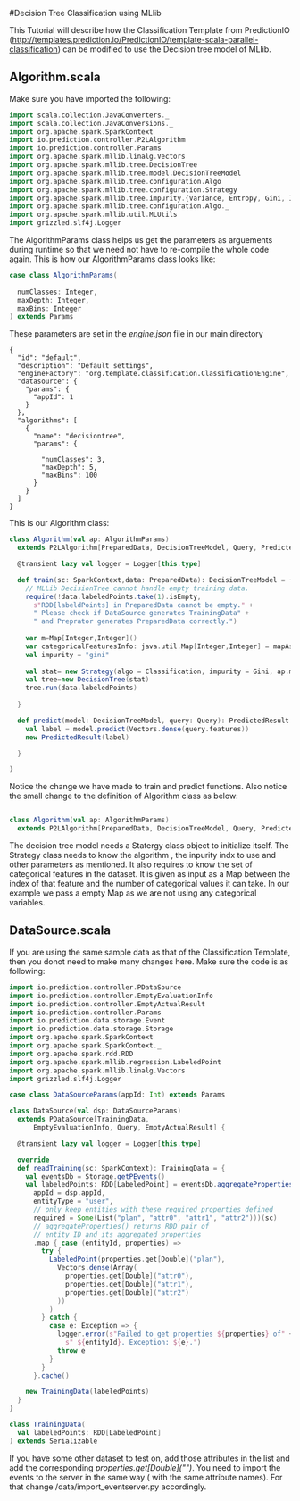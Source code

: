 #Decision Tree Classification using MLlib

This Tutorial will describe how the Classification Template from PredictionIO (http://templates.prediction.io/PredictionIO/template-scala-parallel-classification) can be modified to use the Decision tree model of MLlib. 


## Algorithm.scala

Make sure you have imported the following:

```Scala
import scala.collection.JavaConverters._
import scala.collection.JavaConversions._
import org.apache.spark.SparkContext
import io.prediction.controller.P2LAlgorithm
import io.prediction.controller.Params
import org.apache.spark.mllib.linalg.Vectors
import org.apache.spark.mllib.tree.DecisionTree
import org.apache.spark.mllib.tree.model.DecisionTreeModel
import org.apache.spark.mllib.tree.configuration.Algo
import org.apache.spark.mllib.tree.configuration.Strategy
import org.apache.spark.mllib.tree.impurity.{Variance, Entropy, Gini, Impurity}
import org.apache.spark.mllib.tree.configuration.Algo._
import org.apache.spark.mllib.util.MLUtils
import grizzled.slf4j.Logger

```

The AlgorithmParams class helps us get the parameters as arguements during runtime so that we need not have to re-compile the whole code again.
This is how our AlgorithmParams class looks like:
```Scala
case class AlgorithmParams(
  
  numClasses: Integer,
  maxDepth: Integer,
  maxBins: Integer
) extends Params
```
These parameters are set in the *engine.json* file in our main directory
```
{
  "id": "default",
  "description": "Default settings",
  "engineFactory": "org.template.classification.ClassificationEngine",
  "datasource": {
    "params": {
      "appId": 1
    }
  },
  "algorithms": [
    {
      "name": "decisiontree",
      "params": {
        
        "numClasses": 3,
        "maxDepth": 5,
        "maxBins": 100      
      }
    }
  ]
}
```
This is our Algorithm class:
```Scala
class Algorithm(val ap: AlgorithmParams)
  extends P2LAlgorithm[PreparedData, DecisionTreeModel, Query, PredictedResult] {

  @transient lazy val logger = Logger[this.type]

  def train(sc: SparkContext,data: PreparedData): DecisionTreeModel = {
    // MLLib DecisionTree cannot handle empty training data.
    require(!data.labeledPoints.take(1).isEmpty,
      s"RDD[labeldPoints] in PreparedData cannot be empty." +
      " Please check if DataSource generates TrainingData" +
      " and Preprator generates PreparedData correctly.")
      
    var m=Map[Integer,Integer]()
    var categoricalFeaturesInfo: java.util.Map[Integer,Integer] = mapAsJavaMap[Integer, Integer](m)
    val impurity = "gini"
    
    val stat= new Strategy(algo = Classification, impurity = Gini, ap.maxDepth, ap.numClasses,ap.maxBins, categoricalFeaturesInfo)
    val tree=new DecisionTree(stat)
    tree.run(data.labeledPoints)
    
  }

  def predict(model: DecisionTreeModel, query: Query): PredictedResult = {
    val label = model.predict(Vectors.dense(query.features))
    new PredictedResult(label)

  }

}
```
Notice the change we have made to train and predict functions. Also notice the small change to the definition of Algorithm class as below:
```Scala

class Algorithm(val ap: AlgorithmParams)
  extends P2LAlgorithm[PreparedData, DecisionTreeModel, Query, PredictedResult] {
```

The decision tree model needs a Statergy class object to initialize itself. The Strategy class needs to know the algorithm , the inpurity indx to use and other parameters as mentioned.
It also requires to know the set of categorical features in the dataset. It is given as input as a Map between the index of that feature and the number of categorical values it can take.
In our example we pass a empty Map as we are not using any categorical variables.

## DataSource.scala

If you are using the same sample data as that of the Classification Template, then you donot need to make many changes here.
Make sure the code is as following:
```Scala
import io.prediction.controller.PDataSource
import io.prediction.controller.EmptyEvaluationInfo
import io.prediction.controller.EmptyActualResult
import io.prediction.controller.Params
import io.prediction.data.storage.Event
import io.prediction.data.storage.Storage
import org.apache.spark.SparkContext
import org.apache.spark.SparkContext._
import org.apache.spark.rdd.RDD
import org.apache.spark.mllib.regression.LabeledPoint
import org.apache.spark.mllib.linalg.Vectors
import grizzled.slf4j.Logger

case class DataSourceParams(appId: Int) extends Params

class DataSource(val dsp: DataSourceParams)
  extends PDataSource[TrainingData,
      EmptyEvaluationInfo, Query, EmptyActualResult] {

  @transient lazy val logger = Logger[this.type]

  override
  def readTraining(sc: SparkContext): TrainingData = {
    val eventsDb = Storage.getPEvents()
    val labeledPoints: RDD[LabeledPoint] = eventsDb.aggregateProperties(
      appId = dsp.appId,
      entityType = "user",
      // only keep entities with these required properties defined
      required = Some(List("plan", "attr0", "attr1", "attr2")))(sc)
      // aggregateProperties() returns RDD pair of
      // entity ID and its aggregated properties
      .map { case (entityId, properties) =>
        try {
          LabeledPoint(properties.get[Double]("plan"),
            Vectors.dense(Array(
              properties.get[Double]("attr0"),
              properties.get[Double]("attr1"),
              properties.get[Double]("attr2")
            ))
          )
        } catch {
          case e: Exception => {
            logger.error(s"Failed to get properties ${properties} of" +
              s" ${entityId}. Exception: ${e}.")
            throw e
          }
        }
      }.cache()

    new TrainingData(labeledPoints)
  }
}

class TrainingData(
  val labeledPoints: RDD[LabeledPoint]
) extends Serializable

```

If you have some other dataset to test on, add those attributes in the list and add the corresponding *properties.get[Double]("<attr name>")*.
You need to import the events to the server in the same way ( with the same attribute names). For that change /data/import_eventserver.py accordingly.


